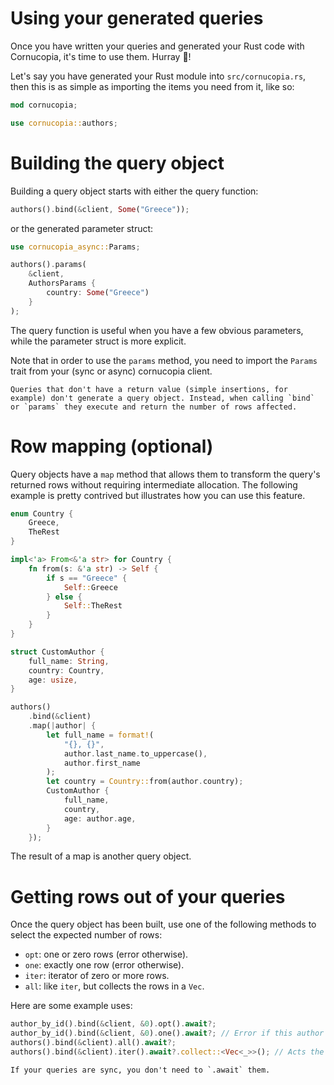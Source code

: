 # Using your generated queries
Once you have written your queries and generated your Rust code with Cornucopia, it's time to use them. Hurray 🎉!

Let's say you have generated your Rust module into `src/cornucopia.rs`, then this is as simple as importing the items you need from it, like so:
```rust
mod cornucopia;

use cornucopia::authors;
```

# Building the query object
Building a query object starts with either the query function:
```rust
authors().bind(&client, Some("Greece"));
```
or the generated parameter struct:
```rust
use cornucopia_async::Params;

authors().params(
    &client, 
    AuthorsParams {
        country: Some("Greece")
    }
);
```
The query function is useful when you have a few obvious parameters, while the parameter struct is more explicit.

Note that in order to use the `params` method, you need to import the `Params` trait from your (sync or async) cornucopia client.

```admonish note
Queries that don't have a return value (simple insertions, for example) don't generate a query object. Instead, when calling `bind` or `params` they execute and return the number of rows affected.
```

# Row mapping (optional)
Query objects have a `map` method that allows them to transform the query's returned rows without requiring intermediate allocation. The following example is pretty contrived but illustrates how you can use this feature.
```rust
enum Country {
    Greece,
    TheRest
}

impl<'a> From<&'a str> for Country {
    fn from(s: &'a str) -> Self {
        if s == "Greece" {
            Self::Greece
        } else {
            Self::TheRest
        }
    }
}

struct CustomAuthor {
    full_name: String,
    country: Country,
    age: usize,
}

authors()
    .bind(&client)
    .map(|author| {
        let full_name = format!(
            "{}, {}",
            author.last_name.to_uppercase(),
            author.first_name
        );
        let country = Country::from(author.country);
        CustomAuthor {
            full_name,
            country,
            age: author.age,
        }
    });
```
The result of a map is another query object.

# Getting rows out of your queries
Once the query object has been built, use one of the following methods to select the expected number of rows:
* `opt`: one or zero rows (error otherwise).
* `one`: exactly one row (error otherwise).
* `iter`: iterator of zero or more rows.
* `all`: like `iter`, but collects the rows in a  `Vec`.

Here are some example uses:
```rust
author_by_id().bind(&client, &0).opt().await?;
author_by_id().bind(&client, &0).one().await?; // Error if this author id doesn't exist
authors().bind(&client).all().await?;
authors().bind(&client).iter().await?.collect::<Vec<_>>(); // Acts the same as the previous line
```

```admonish note
If your queries are sync, you don't need to `.await` them.
```